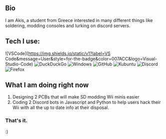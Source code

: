 ## Bio

I am Akis, a student from Greece interested in many different things like soldering, modding consoles and lurking on discord servers. 

## Tech I use:

![VSCode](https://img.shields.io/static/v1?label=VS Code&message=User&style=for-the-badge&color=007ACC&logo=Visual-Studio-Code)
![DuckDuckGo](https://img.shields.io/badge/DuckDuckGo--E37151?style=for-the-badge&logo=duckduckgo)
![Windows](https://img.shields.io/badge/Windows%2010-20H2-00a4ef?style=for-the-badge&logo=Windows)
![GitHub](https://img.shields.io/badge/GitHub-akisblack-white?style=for-the-badge&logo=Github)
![Kubuntu](https://img.shields.io/badge/Kubuntu-20.10-E95420?style=for-the-badge&logo=Ubuntu)
![Discord](https://img.shields.io/badge/Discord-akisblack%202545-7289da?style=for-the-badge&logo=Discord)
![Firefox](https://www.shields.io/badge/Firefox-nightly-FF9500?logo=firefox&style=for-the-badge)

## What I am doing right now

1. Designing 2 PCBs that will make SD modding Wii minis easier
2. Coding 2 Discord bots in Javascript and Python to help users hack their Wii with all the up to date info at their disposal.

### That's it. 

 :)





